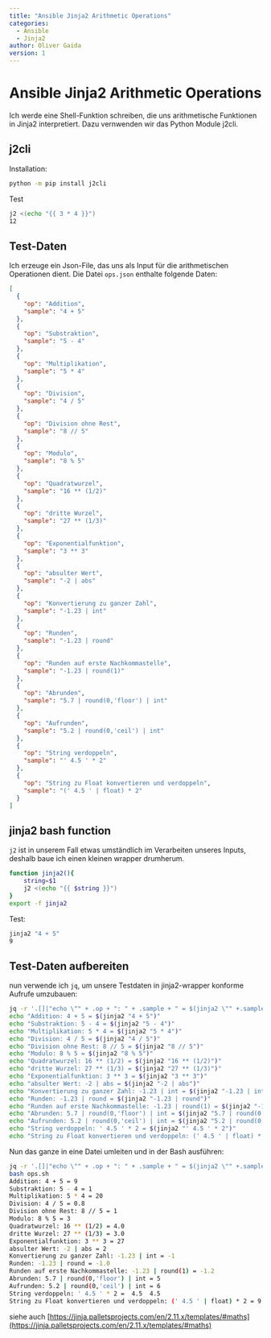 ```yaml
---
title: "Ansible Jinja2 Arithmetic Operations"
categories: 
  - Ansible
  - Jinja2
author: Oliver Gaida
version: 1
---
```


# Ansible Jinja2 Arithmetic Operations

Ich werde eine Shell-Funktion schreiben, die uns arithmetische Funktionen in Jinja2 interpretiert. Dazu vernwenden wir das Python Module j2cli.

## j2cli

Installation:

```bash
python -m pip install j2cli
```

Test

```bash
j2 <(echo "{{ 3 * 4 }}")
12
```

## Test-Daten 

Ich erzeuge ein Json-File, das uns als Input für die arithmetischen Operationen dient. Die Datei `ops.json` enthalte folgende Daten:

```json
[
  {
    "op": "Addition",
    "sample": "4 + 5"
  },
  {
    "op": "Substraktion",
    "sample": "5 - 4"
  },
  {
    "op": "Multiplikation",
    "sample": "5 * 4"
  },
  {
    "op": "Division",
    "sample": "4 / 5"
  },
  {
    "op": "Division ohne Rest",
    "sample": "8 // 5"
  },
  {
    "op": "Modulo",
    "sample": "8 % 5"
  },
  {
    "op": "Quadratwurzel",
    "sample": "16 ** (1/2)"
  },
  {
    "op": "dritte Wurzel",
    "sample": "27 ** (1/3)"
  },
  {
    "op": "Exponentialfunktion",
    "sample": "3 ** 3"
  },
  {
    "op": "absulter Wert",
    "sample": "-2 | abs"
  },
  {
    "op": "Konvertierung zu ganzer Zahl",
    "sample": "-1.23 | int"
  },
  {
    "op": "Runden",
    "sample": "-1.23 | round"
  },
  {
    "op": "Runden auf erste Nachkommastelle",
    "sample": "-1.23 | round(1)"
  },
  {
    "op": "Abrunden",
    "sample": "5.7 | round(0,'floor') | int"
  },
  {
    "op": "Aufrunden",
    "sample": "5.2 | round(0,'ceil') | int"
  },
  {
    "op": "String verdoppeln",
    "sample": "' 4.5 ' * 2"
  },
  {
    "op": "String zu Float konvertieren und verdoppeln",
    "sample": "(' 4.5 ' | float) * 2"
  }
]

```

## jinja2 bash function

`j2` ist in unserem Fall etwas umständlich im Verarbeiten unseres Inputs, deshalb baue ich einen kleinen wrapper drumherum.

```bash
function jinja2(){
    string=$1
    j2 <(echo "{{ $string }}")
}
export -f jinja2
```

Test:

```bash
jinja2 "4 + 5"
9
```

## Test-Daten aufbereiten

nun verwende ich `jq`, um unsere Testdaten in jinja2-wrapper konforme Aufrufe umzubauen: 

```bash
jq -r '.[]|"echo \"" + .op + ": " + .sample + " = $(jinja2 \"" +.sample + "\")\"" ' ops.json
echo "Addition: 4 + 5 = $(jinja2 "4 + 5")"
echo "Substraktion: 5 - 4 = $(jinja2 "5 - 4")"
echo "Multiplikation: 5 * 4 = $(jinja2 "5 * 4")"
echo "Division: 4 / 5 = $(jinja2 "4 / 5")"
echo "Division ohne Rest: 8 // 5 = $(jinja2 "8 // 5")"
echo "Modulo: 8 % 5 = $(jinja2 "8 % 5")"
echo "Quadratwurzel: 16 ** (1/2) = $(jinja2 "16 ** (1/2)")"
echo "dritte Wurzel: 27 ** (1/3) = $(jinja2 "27 ** (1/3)")"
echo "Exponentialfunktion: 3 ** 3 = $(jinja2 "3 ** 3")"
echo "absulter Wert: -2 | abs = $(jinja2 "-2 | abs")"
echo "Konvertierung zu ganzer Zahl: -1.23 | int = $(jinja2 "-1.23 | int")"
echo "Runden: -1.23 | round = $(jinja2 "-1.23 | round")"
echo "Runden auf erste Nachkommastelle: -1.23 | round(1) = $(jinja2 "-1.23 | round(1)")"
echo "Abrunden: 5.7 | round(0,'floor') | int = $(jinja2 "5.7 | round(0,'floor') | int")"
echo "Aufrunden: 5.2 | round(0,'ceil') | int = $(jinja2 "5.2 | round(0,'ceil') | int")"
echo "String verdoppeln: ' 4.5 ' * 2 = $(jinja2 "' 4.5 ' * 2")"
echo "String zu Float konvertieren und verdoppeln: (' 4.5 ' | float) * 2 = $(jinja2 "(' 4.5 ' | float) * 2")"
```

Nun das ganze in eine Datei umleiten und in der Bash ausführen:

```bash
jq -r '.[]|"echo \"" + .op + ": " + .sample + " = $(jinja2 \"" +.sample + "\")\"" ' ops.json  > ops.sh
bash ops.sh
Addition: 4 + 5 = 9
Substraktion: 5 - 4 = 1
Multiplikation: 5 * 4 = 20
Division: 4 / 5 = 0.8
Division ohne Rest: 8 // 5 = 1
Modulo: 8 % 5 = 3
Quadratwurzel: 16 ** (1/2) = 4.0
dritte Wurzel: 27 ** (1/3) = 3.0
Exponentialfunktion: 3 ** 3 = 27
absulter Wert: -2 | abs = 2
Konvertierung zu ganzer Zahl: -1.23 | int = -1
Runden: -1.23 | round = -1.0
Runden auf erste Nachkommastelle: -1.23 | round(1) = -1.2
Abrunden: 5.7 | round(0,'floor') | int = 5
Aufrunden: 5.2 | round(0,'ceil') | int = 6
String verdoppeln: ' 4.5 ' * 2 =  4.5  4.5
String zu Float konvertieren und verdoppeln: (' 4.5 ' | float) * 2 = 9.0
```

siehe auch [https://jinja.palletsprojects.com/en/2.11.x/templates/#maths](https://jinja.palletsprojects.com/en/2.11.x/templates/#maths)

